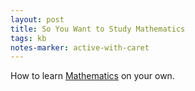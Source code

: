 ```yaml
---
layout: post
title: So You Want to Study Mathematics
tags: kb
notes-marker: active-with-caret
---
```

How to learn [Mathematics](https://www.susanrigetti.com/math) on your own.